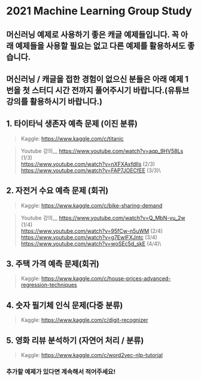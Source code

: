# 2021 Machine Learning Group Study

## 머신러닝 예제로 사용하기 좋은 캐글 예제들입니다. 꼭 아래 예제들을 사용할 필요는 없고 다른 예제를 활용하셔도 좋습니다.
## 머신러닝 / 캐글을 접한 경험이 없으신 분들은 아래 예제 1번을 첫 스터디 시간 전까지 풀어주시기 바랍니다.(유튜브 강의를 활용하시기 바랍니다.)

## 1. 타이타닉 생존자 예측 문제 (이진 분류)
> Kaggle: https://www.kaggle.com/c/titanic

> Youtube 강의__
> https://www.youtube.com/watch?v=aqp_9HV58Ls (1/3)\
> https://www.youtube.com/watch?v=nXFXAxfdIls (2/3)\
> https://www.youtube.com/watch?v=FAP7JOECfEE (3/3)\

## 2. 자전거 수요 예측 문제 (회귀)
> Kaggle: https://www.kaggle.com/c/bike-sharing-demand

> Youtube 강의__
> https://www.youtube.com/watch?v=Q_MbN-vu_2w (1/4)\
> https://www.youtube.com/watch?v=95fCw-n5uWM (2/4)\
> https://www.youtube.com/watch?v=g7EwIFXJntc (3/4)\
> https://www.youtube.com/watch?v=woSEc5d_skE (4/4)\

## 3. 주택 가격 예측 문제(회귀)
> Kaggle: https://www.kaggle.com/c/house-prices-advanced-regression-techniques

## 4. 숫자 필기체 인식 문제(다중 분류)
> Kaggle: https://www.kaggle.com/c/digit-recognizer

## 5. 영화 리뷰 분석하기 (자연어 처리 / 분류)
> Kaggle: https://www.kaggle.com/c/word2vec-nlp-tutorial

### 추가할 예제가 있다면 계속해서 적어주세요!
